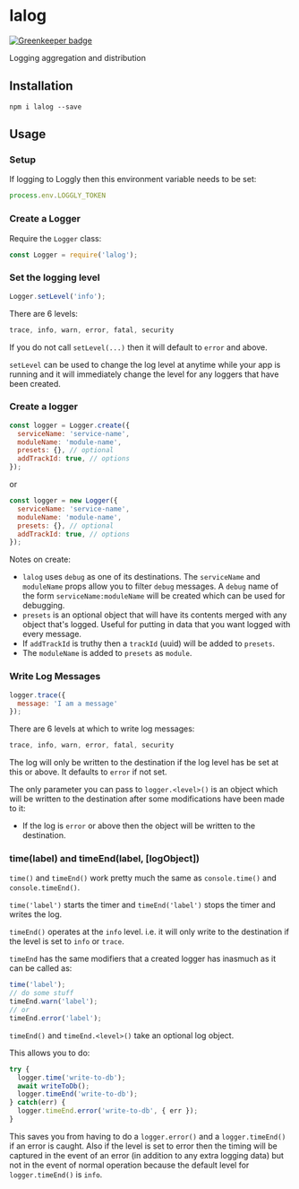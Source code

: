 # lalog

[![Greenkeeper badge](https://badges.greenkeeper.io/guyellis/lalog.svg)](https://greenkeeper.io/)

Logging aggregation and distribution

## Installation

```shell
npm i lalog --save
```

## Usage

### Setup

If logging to Loggly then this environment variable needs to be set:

```javascript
process.env.LOGGLY_TOKEN
```

### Create a Logger

Require the `Logger` class:

```javascript
const Logger = require('lalog');
```

### Set the logging level

```javascript
Logger.setLevel('info');
```

There are 6 levels:

```javascript
trace, info, warn, error, fatal, security
```

If you do not call `setLevel(...)` then it will default to `error` and above.

`setLevel` can be used to change the log level at anytime while your app is running and it
will immediately change the level for any loggers that have been created.

### Create a logger

```javascript
const logger = Logger.create({
  serviceName: 'service-name',
  moduleName: 'module-name',
  presets: {}, // optional
  addTrackId: true, // options
});
```

or

```javascript
const logger = new Logger({
  serviceName: 'service-name',
  moduleName: 'module-name',
  presets: {}, // optional
  addTrackId: true, // options
});
```

Notes on create:

- `lalog` uses `debug` as one of its destinations. The `serviceName` and `moduleName` props allow
you to filter `debug` messages. A `debug` name of the form `serviceName:moduleName` will be created
which can be used for debugging.
- `presets` is an optional object that will have its contents merged with any object that's logged. Useful for putting in data that you want logged with every message.
- If `addTrackId` is truthy then a `trackId` (uuid) will be added to `presets`.
- The `moduleName` is added to `presets` as `module`.

### Write Log Messages

```javascript
logger.trace({
  message: 'I am a message'
});
```

There are 6 levels at which to write log messages:

```javascript
trace, info, warn, error, fatal, security
```

The log will only be written to the destination if the log level has be set at this or above.
It defaults to `error` if not set.

The only parameter you can pass to `logger.<level>()` is an object which will be written to
the destination after some modifications have been made to it:

- If the log is `error` or above then the object will be written to the destination.

### time(label) and timeEnd(label, [logObject])

`time()` and `timeEnd()` work pretty much the same as `console.time()` and `console.timeEnd()`.

`time('label')` starts the timer and `timeEnd('label')` stops the timer and writes the log.

`timeEnd()` operates at the `info` level. i.e. it will only write to the destination if the level
is set to `info` or `trace`.

`timeEnd` has the same modifiers that a created logger has inasmuch as it can be called as:

```javascript
time('label');
// do some stuff
timeEnd.warn('label');
// or
timeEnd.error('label');
```

`timeEnd()` and `timeEnd.<level>()` take an optional log object.

This allows you to do:

```javascript
try {
  logger.time('write-to-db');
  await writeToDb();
  logger.timeEnd('write-to-db');
} catch(err) {
  logger.timeEnd.error('write-to-db', { err });
}
```

This saves you from having to do a `logger.error()` and a `logger.timeEnd()` if an error is caught.
Also if the level is set to error then the timing will be captured in the event of an error 
(in addition to any extra logging data) but not in the event of normal operation because the
default level for `logger.timeEnd()` is `info`.
